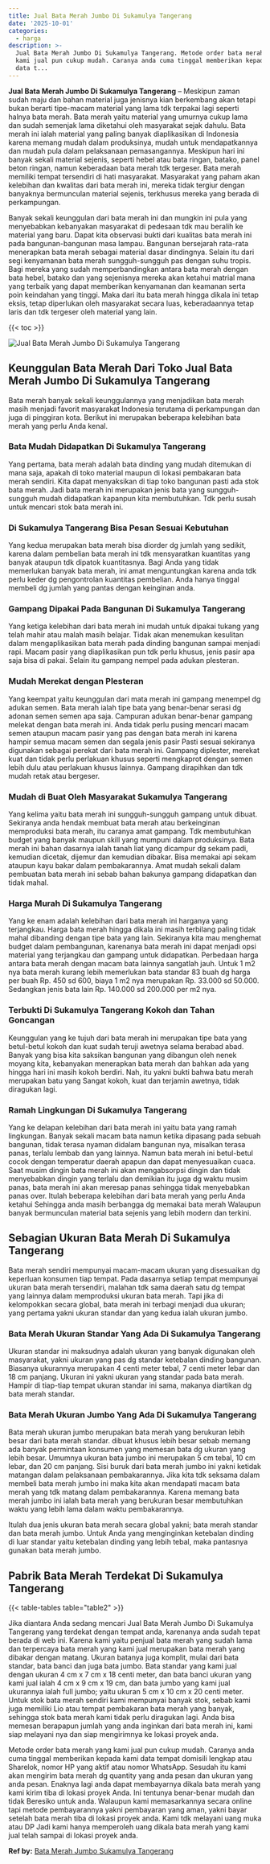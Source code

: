 ```yaml
---
title: Jual Bata Merah Jumbo Di Sukamulya Tangerang
date: '2025-10-01'
categories:
  - harga
description: >-
  Jual Bata Merah Jumbo Di Sukamulya Tangerang. Metode order bata merah yang
  kami jual pun cukup mudah. Caranya anda cuma tinggal memberikan kepada kami
  data t...
---
```


**Jual Bata Merah Jumbo Di Sukamulya Tangerang** – Meskipun zaman sudah maju dan bahan material juga jenisnya kian berkembang akan tetapi bukan berarti tipe-macam material yang lama tdk terpakai lagi seperti halnya bata merah. Bata merah yaitu material yang umurnya cukup lama dan sudah semenjak lama diketahui oleh masyarakat sejak dahulu. Bata merah ini ialah material yang paling banyak diaplikasikan di Indonesia karena memang mudah dalam produksinya, mudah untuk mendapatkannya dan mudah pula dalam pelaksanaan pemasangannya. Meskipun hari ini banyak sekali material sejenis, seperti hebel atau bata ringan, batako, panel beton ringan, namun keberadaan bata merah tdk tergeser. Bata merah memiliki tempat tersendiri di hati masyarakat. Masyarakat yang paham akan kelebihan dan kwalitas dari bata merah ini, mereka tidak tergiur dengan banyaknya bermunculan material sejenis, terkhusus mereka yang berada di perkampungan.

Banyak sekali keunggulan dari bata merah ini dan mungkin ini pula yang menyebabkan kebanyakan masyarakat di pedesaan tdk mau beralih ke material yang baru. Dapat kita observasi bukti dari kualitas bata merah ini pada bangunan-bangunan masa lampau. Bangunan bersejarah rata-rata menerapkan bata merah sebagai material dasar dindingnya. Selain itu dari segi kenyamanan bata merah sungguh-sungguh pas dengan suhu tropis. Bagi mereka yang sudah memperbandingkan antara bata merah dengan bata hebel, batako dan yang sejenisnya mereka akan ketahui matrial mana yang terbaik yang dapat memberikan kenyamanan dan keamanan serta poin keindahan yang tinggi. Maka dari itu bata merah hingga dikala ini tetap eksis, tetap diperlukan oleh masyarakat secara luas, keberadaannya tetap laris dan tdk tergeser oleh material yang lain.

{{< toc >}}

![Jual Bata Merah Jumbo Di Sukamulya Tangerang](/images/jual-bata-merah-38.png)

## Keunggulan Bata Merah Dari Toko Jual Bata Merah Jumbo Di Sukamulya Tangerang

Bata merah banyak sekali keunggulannya yang menjadikan bata merah masih menjadi favorit masyarakat Indonesia terutama di perkampungan dan juga di pinggiran kota. Berikut ini merupakan beberapa kelebihan bata merah yang perlu Anda kenal.

### Bata Mudah Didapatkan Di Sukamulya Tangerang

Yang pertama, bata merah adalah bata dinding yang mudah ditemukan di mana saja, apakah di toko material maupun di lokasi pembakaran bata merah sendiri. Kita dapat menyaksikan di tiap toko bangunan pasti ada stok bata merah. Jadi bata merah ini merupakan jenis bata yang sungguh-sungguh mudah didapatkan kapanpun kita membutuhkan. Tdk perlu susah untuk mencari stok bata merah ini.

### Di Sukamulya Tangerang Bisa Pesan Sesuai Kebutuhan

Yang kedua merupakan bata merah bisa diorder dg jumlah yang sedikit, karena dalam pembelian bata merah ini tdk mensyaratkan kuantitas yang banyak ataupun tdk dipatok kuantitasnya. Bagi Anda yang tidak memerlukan banyak bata merah, ini amat menguntungkan karena anda tdk perlu keder dg pengontrolan kuantitas pembelian. Anda hanya tinggal membeli dg jumlah yang pantas dengan keinginan anda.

### Gampang Dipakai Pada Bangunan Di Sukamulya Tangerang

Yang ketiga kelebihan dari bata merah ini mudah untuk dipakai tukang yang telah mahir atau malah masih belajar. Tidak akan menemukan kesulitan dalam mengaplikasikan bata merah pada dinding bangunan sampai menjadi rapi. Macam pasir yang diaplikasikan pun tdk perlu khusus, jenis pasir apa saja bisa di pakai. Selain itu gampang nempel pada adukan plesteran.

### Mudah Merekat dengan Plesteran

Yang keempat yaitu keunggulan dari mata merah ini gampang menempel dg adukan semen. Bata merah ialah tipe bata yang benar-benar serasi dg adonan semen semen apa saja. Campuran adukan benar-benar gampang melekat dengan bata merah ini. Anda tidak perlu pusing mencari macam semen ataupun macam pasir yang pas dengan bata merah ini karena hampir semua macam semen dan segala jenis pasir Pasti sesuai sekiranya digunakan sebagai perekat dari bata merah ini. Gampang diplester, merekat kuat dan tidak perlu perlakuan khusus seperti mengkaprot dengan semen lebih dulu atau perlakuan khusus lainnya. Gampang dirapihkan dan tdk mudah retak atau bergeser.

### Mudah di Buat Oleh Masyarakat Sukamulya Tangerang

Yang kelima yaitu bata merah ini sungguh-sungguh gampang untuk dibuat. Sekiranya anda hendak membuat bata merah atau berkeinginan memproduksi bata merah, itu caranya amat gampang. Tdk membutuhkan budget yang banyak maupun skill yang mumpuni dalam produksinya. Bata merah ini bahan dasarnya ialah tanah liat yang dicampur dg sekam padi, kemudian dicetak, dijemur dan kemudian dibakar. Bisa memakai api sekam ataupun kayu bakar dalam pembakarannya. Amat mudah sekali dalam pembuatan bata merah ini sebab bahan bakunya gampang didapatkan dan tidak mahal.

### Harga Murah Di Sukamulya Tangerang

Yang ke enam adalah kelebihan dari bata merah ini harganya yang terjangkau. Harga bata merah hingga dikala ini masih terbilang paling tidak mahal dibanding dengan tipe bata yang lain. Sekiranya kita mau menghemat budget dalam pembangunan, karenanya bata merah ini dapat menjadi opsi material yang terjangkau dan gampang untuk didapatkan. Perbedaan harga antara bata merah dengan macam bata lainnya sangatlah jauh. Untuk 1 m2 nya bata merah kurang lebih memerlukan bata standar 83 buah dg harga per buah Rp. 450 sd 600, biaya 1 m2 nya merupakan Rp. 33.000 sd 50.000. Sedangkan jenis bata lain Rp. 140.000 sd 200.000 per m2 nya.

### Terbukti Di Sukamulya Tangerang Kokoh dan Tahan Goncangan

Keunggulan yang ke tujuh dari bata merah ini merupakan tipe bata yang betul-betul kokoh dan kuat sudah teruji awetnya selama berabad abad. Banyak yang bisa kita saksikan bangunan yang dibangun oleh nenek moyang kita, kebanyakan menerapkan bata merah dan bahkan ada yang hingga hari ini masih kokoh berdiri. Nah, itu yakni bukti bahwa batu merah merupakan batu yang Sangat kokoh, kuat dan terjamin awetnya, tidak diragukan lagi.

### Ramah Lingkungan Di Sukamulya Tangerang

Yang ke delapan kelebihan dari bata merah ini yaitu bata yang ramah lingkungan. Banyak sekali macam bata namun ketika dipasang pada sebuah bangunan, tidak terasa nyaman didalam bangunan nya, misalkan terasa panas, terlalu lembab dan yang lainnya. Namun bata merah ini betul-betul cocok dengan temperatur daerah apapun dan dapat menyesuaikan cuaca. Saat musim dingin bata merah ini akan mengabsorpsi dingin dan tidak menyebabkan dingin yang terlalu dan demikian itu juga dg waktu musim panas, bata merah ini akan meresap panas sehingga tidak menyebabkan panas over. Itulah beberapa kelebihan dari bata merah yang perlu Anda ketahui Sehingga anda masih berbangga dg memakai bata merah Walaupun banyak bermunculan material bata sejenis yang lebih modern dan terkini.

## Sebagian Ukuran Bata Merah Di Sukamulya Tangerang

Bata merah sendiri mempunyai macam-macam ukuran yang disesuaikan dg keperluan konsumen tiap tempat. Pada dasarnya setiap tempat mempunyai ukuran bata merah tersendiri, malahan tdk sama daerah satu dg tempat yang lainnya dalam memproduksi ukuran bata merah. Tapi jika di kelompokkan secara global, bata merah ini terbagi menjadi dua ukuran; yang pertama yakni ukuran standar dan yang kedua ialah ukuran jumbo.

### Bata Merah Ukuran Standar Yang Ada Di Sukamulya Tangerang

Ukuran standar ini maksudnya adalah ukuran yang banyak digunakan oleh masyarakat, yakni ukuran yang pas dg standar ketebalan dinding bangunan. Biasanya ukurannya merupakan 4 centi meter tebal, 7 centi meter lebar dan 18 cm panjang. Ukuran ini yakni ukuran yang standar pada bata merah. Hampir di tiap-tiap tempat ukuran standar ini sama, makanya diartikan dg bata merah standar.

### Bata Merah Ukuran Jumbo Yang Ada Di Sukamulya Tangerang

Bata merah ukuran jumbo merupakan bata merah yang berukuran lebih besar dari bata merah standar. dibuat khusus lebih besar sebab memang ada banyak permintaan konsumen yang memesan bata dg ukuran yang lebih besar. Umumnya ukuran bata jumbo ini merupakan 5 cm tebal, 10 cm lebar, dan 20 cm panjang. Sisi buruk dari bata merah jumbo ini yakni ketidak matangan dalam pelaksanaan pembakarannya. Jika kita tdk seksama dalam membeli bata merah jumbo ini maka kita akan mendapati macam bata merah yang tdk matang dalam pembakarannya. Karena memang bata merah jumbo ini ialah bata merah yang berukuran besar membutuhkan waktu yang lebih lama dalam waktu pembakarannya.

Itulah dua jenis ukuran bata merah secara global yakni; bata merah standar dan bata merah jumbo. Untuk Anda yang menginginkan ketebalan dinding di luar standar yaitu ketebalan dinding yang lebih tebal, maka pantasnya gunakan bata merah jumbo.

## Pabrik Bata Merah Terdekat Di Sukamulya Tangerang

{{< table-tables table="table2" >}}

Jika diantara Anda sedang mencari Jual Bata Merah Jumbo Di Sukamulya Tangerang yang terdekat dengan tempat anda, karenanya anda sudah tepat berada di web ini. Karena kami yaitu penjual bata merah yang sudah lama dan terpercaya bata merah yang kami jual merupakan bata merah yang dibakar dengan matang. Ukuran batanya juga komplit, mulai dari bata standar, bata banci dan juga bata jumbo. Bata standar yang kami jual dengan ukuran 4 cm x 7 cm x 18 centi meter, dan bata banci ukuran yang kami jual ialah 4 cm x 9 cm x 19 cm, dan bata jumbo yang kami jual ukurannya ialah full jumbo; yaitu ukuran 5 cm x 10 cm x 20 centi meter. Untuk stok bata merah sendiri kami mempunyai banyak stok, sebab kami juga memiliki Lio atau tempat pembakaran bata merah yang banyak, sehingga stok bata merah kami tidak perlu diragukan lagi. Anda bisa memesan berapapun jumlah yang anda inginkan dari bata merah ini, kami siap melayani nya dan siap mengirimnya ke lokasi proyek anda.

Metode order bata merah yang kami jual pun cukup mudah. Caranya anda cuma tinggal memberikan kepada kami data tempat domisili lengkap atau Sharelok, nomor HP yang aktif atau nomor WhatsApp. Sesudah itu kami akan mengirim bata merah dg quantity yang anda pesan dan ukuran yang anda pesan. Enaknya lagi anda dapat membayarnya dikala bata merah yang kami kirim tiba di lokasi proyek Anda. Ini tentunya benar-benar mudah dan tidak Beresiko untuk anda. Walaupun kami memasarkannya secara online tapi metode pembayarannya yakni pembayaran yang aman, yakni bayar setelah bata merah tiba di lokasi proyek anda. Kami tdk melayani uang muka atau DP Jadi kami hanya memperoleh uang dikala bata merah yang kami jual telah sampai di lokasi proyek anda.

**Ref by:** [Bata Merah Jumbo Sukamulya Tangerang](https://id.wikipedia.org/wiki/Bata)
